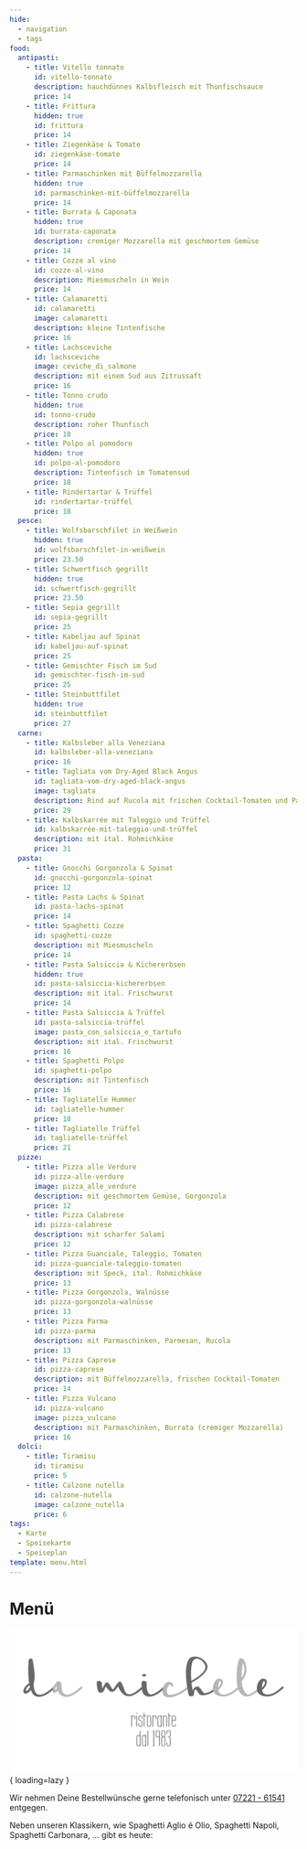 ```yaml
---
hide:
  - navigation
  - tags
food:
  antipasti:
    - title: Vitello tonnato
      id: vitello-tonnato
      description: hauchdünnes Kalbsfleisch mit Thunfischsauce
      price: 14
    - title: Frittura
      hidden: true
      id: frittura
      price: 14
    - title: Ziegenkäse & Tomate
      id: ziegenkäse-tomate
      price: 14
    - title: Parmaschinken mit Büffelmozzarella
      hidden: true
      id: parmaschinken-mit-büffelmozzarella
      price: 14
    - title: Burrata & Caponata
      hidden: true
      id: burrata-caponata
      description: cremiger Mozzarella mit geschmortem Gemüse
      price: 14
    - title: Cozze al vino
      id: cozze-al-vino
      description: Miesmuscheln in Wein
      price: 14
    - title: Calamaretti
      id: calamaretti
      image: calamaretti
      description: kleine Tintenfische
      price: 16
    - title: Lachsceviche
      id: lachsceviche
      image: ceviche_di_salmone
      description: mit einem Sud aus Zitrussaft
      price: 16
    - title: Tonno crudo
      hidden: true
      id: tonno-crudo
      description: roher Thunfisch
      price: 18
    - title: Polpo al pomodoro
      hidden: true
      id: polpo-al-pomodoro
      description: Tintenfisch im Tomatensud
      price: 18
    - title: Rindertartar & Trüffel
      id: rindertartar-trüffel
      price: 18
  pesce:
    - title: Wolfsbarschfilet in Weißwein
      hidden: true
      id: wolfsbarschfilet-in-weißwein
      price: 23.50
    - title: Schwertfisch gegrillt
      hidden: true
      id: schwertfisch-gegrillt
      price: 23.50
    - title: Sepia gegrillt
      id: sepia-gegrillt
      price: 25
    - title: Kabeljau auf Spinat
      id: kabeljau-auf-spinat
      price: 25
    - title: Gemischter Fisch im Sud
      id: gemischter-fisch-im-sud
      price: 25
    - title: Steinbuttfilet
      hidden: true
      id: steinbuttfilet
      price: 27
  carne:
    - title: Kalbsleber alla Veneziana
      id: kalbsleber-alla-veneziana
      price: 16
    - title: Tagliata vom Dry-Aged Black Angus
      id: tagliata-vom-dry-aged-black-angus
      image: tagliata
      description: Rind auf Rucola mit frischen Cocktail-Tomaten und Parmesan
      price: 29
    - title: Kalbskarrée mit Taleggio und Trüffel
      id: kalbskarrée-mit-taleggio-und-trüffel
      description: mit ital. Rohmichkäse
      price: 31
  pasta:
    - title: Gnocchi Gorgonzola & Spinat
      id: gnocchi-gorgonzola-spinat
      price: 12
    - title: Pasta Lachs & Spinat
      id: pasta-lachs-spinat
      price: 14
    - title: Spaghetti Cozze
      id: spaghetti-cozze
      description: mit Miesmuscheln
      price: 14
    - title: Pasta Salsiccia & Kichererbsen
      hidden: true
      id: pasta-salsiccia-kichererbsen
      description: mit ital. Frischwurst
      price: 14
    - title: Pasta Salsiccia & Trüffel
      id: pasta-salsiccia-trüffel
      image: pasta_con_salsiccia_e_tartufo
      description: mit ital. Frischwurst
      price: 16
    - title: Spaghetti Polpo
      id: spaghetti-polpo
      description: mit Tintenfisch
      price: 16
    - title: Tagliatelle Hummer
      id: tagliatelle-hummer
      price: 18
    - title: Tagliatelle Trüffel
      id: tagliatelle-trüffel
      price: 21
  pizze:
    - title: Pizza alle Verdure
      id: pizza-alle-verdure
      image: pizza_alle_verdure
      description: mit geschmortem Gemüse, Gorgonzola
      price: 12
    - title: Pizza Calabrese
      id: pizza-calabrese
      description: mit scharfer Salami
      price: 12
    - title: Pizza Guanciale, Taleggio, Tomaten
      id: pizza-guanciale-taleggio-tomaten
      description: mit Speck, ital. Rohmichkäse
      price: 13
    - title: Pizza Gorgonzola, Walnüsse
      id: pizza-gorgonzola-walnüsse
      price: 13
    - title: Pizza Parma
      id: pizza-parma
      description: mit Parmaschinken, Parmesan, Rucola
      price: 13
    - title: Pizza Caprese
      id: pizza-caprese
      description: mit Büffelmozzarella, frischen Cocktail-Tomaten
      price: 14
    - title: Pizza Vulcano
      id: pizza-vulcano
      image: pizza_vulcano
      description: mit Parmaschinken, Burrata (cremiger Mozzarella)
      price: 16
  dolci:
    - title: Tiramisu
      id: tiramisu
      price: 5
    - title: Calzone nutella
      id: calzone-nutella
      image: calzone_nutella
      price: 6
tags:
  - Karte
  - Speisekarte
  - Speiseplan
template: menu.html
---
```


# Menü

![Da Michele - Logo](./assets/images/hero.webp){ loading=lazy }

Wir nehmen Deine Bestellwünsche gerne telefonisch unter [07221 - 61541](tel:+49722161541) entgegen.

Neben unseren Klassikern, wie Spaghetti Aglio é Olio, Spaghetti Napoli, Spaghetti Carbonara, … gibt es heute:
